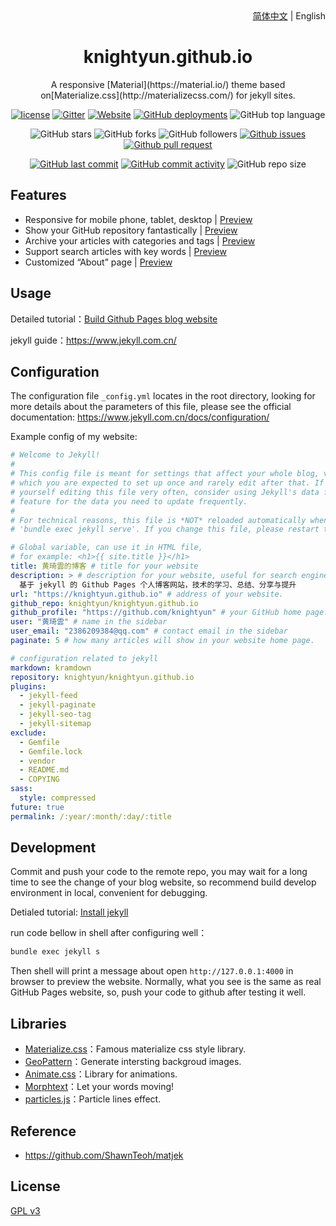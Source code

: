 <div align="center">
    <div align="right">
        <a href="README.md">简体中文</a> | English
    </div>
    <h1>knightyun.github.io</h1>
    <p>A responsive [Material](https://material.io/) theme based on[Materialize.css](http://materializecss.com/) for jekyll sites.</p>

[![license](https://img.shields.io/github/license/knightyun/knightyun.github.io)](https://github.com/knightyun/knightyun.github.io/blob/master/COPYING)
[![Gitter](https://img.shields.io/gitter/room/knightyun/knightyun.github.i0)](https://gitter.im/knightyun-github-io/community?utm_source=badge&utm_medium=badge&utm_campaign=pr-badge)
[![Website](https://img.shields.io/website?down_color=lightgrey%09&down_message=offline&up_color=%09aqua&up_message=online&url=https%3A%2F%2Fknightyun.github.io)](https://knightyun.github.io)
[![GitHub deployments](https://img.shields.io/github/deployments/knightyun/knightyun.github.io/github-pages)](https://github.com/knightyun/knightyun.github.io/deployments)
![GitHub top language](https://img.shields.io/github/languages/top/knightyun/knightyun.github.io)

![GitHub stars](https://img.shields.io/github/stars/knightyun/knightyun.github.io?style=flat)
![GitHub forks](https://img.shields.io/github/forks/knightyun/knightyun.github.io?style=flat)
![GitHub followers](https://img.shields.io/github/followers/knightyun?style=flat)
[![Github issues](https://img.shields.io/badge/issues-welcome-success)](https://github.com/knightyun/knightyun.github.io/issues)
[![Github pull request](https://img.shields.io/badge/pull%20request-welcome-success)](https://github.com/knightyun/knightyun.github.io/pulls)

[![GitHub last commit](https://img.shields.io/github/last-commit/knightyun/knightyun.github.io)](https://github.com/knightyun/knightyun.github.io/commit/master)
[![GitHub commit activity](https://img.shields.io/github/commit-activity/m/knightyun/knightyun.github.io)](https://github.com/knightyun/knightyun.github.io/graphs/commit-activity)
![GitHub repo size](https://img.shields.io/github/repo-size/knightyun/knightyun.github.io)
</div>

## Features

- Responsive for mobile phone, tablet, desktop | [Preview](https://knightyun.github.io)
- Show your GitHub repository fantastically | [Preview](https://knightyun.github.io/projects)
- Archive your articles with categories and tags | [Preview](https://knightyun.github.io/categories)
- Support search articles with key words | [Preview](https://knightyun.github.io)
- Customized “About” page | [Preview](https://knightyun.github.io/about)

## Usage

Detailed tutorial：[Build Github Pages blog website](https://knightyun.github.io/2018/04/01/github-pages-blog)

jekyll guide：<https://www.jekyll.com.cn/>

## Configuration

The configuration file `_config.yml` locates in the root directory, looking for more details about the parameters of this file, please see the official documentation: <https://www.jekyll.com.cn/docs/configuration/>

Example config of my website:
```yml
# Welcome to Jekyll!
#
# This config file is meant for settings that affect your whole blog, values
# which you are expected to set up once and rarely edit after that. If you find
# yourself editing this file very often, consider using Jekyll's data files
# feature for the data you need to update frequently.
#
# For technical reasons, this file is *NOT* reloaded automatically when you use
# 'bundle exec jekyll serve'. If you change this file, please restart the server process.

# Global variable, can use it in HTML file,
# for example: <h1>{{ site.title }}</h1> 
title: 黄琦雲的博客 # title for your website
description: > # description for your website, useful for search engine exhibition.
  基于 jekyll 的 Github Pages 个人博客网站，技术的学习、总结、分享与提升
url: "https://knightyun.github.io" # address of your website.
github_repo: knightyun/knightyun.github.io
github_profile: "https://github.com/knightyun" # your GitHub home page.
user: "黄琦雲" # name in the sidebar
user_email: "2386209384@qq.com" # contact email in the sidebar
paginate: 5 # how many articles will show in your website home page.

# configuration related to jekyll
markdown: kramdown
repository: knightyun/knightyun.github.io
plugins:
  - jekyll-feed
  - jekyll-paginate
  - jekyll-seo-tag
  - jekyll-sitemap
exclude:
  - Gemfile
  - Gemfile.lock
  - vendor
  - README.md
  - COPYING
sass:
  style: compressed
future: true
permalink: /:year/:month/:day/:title
```

## Development

Commit and push your code to the remote repo, you may wait for a long time to see the change of your blog website, so recommend build develop environment in local, convenient for debugging.

Detialed tutorial: [Install jekyll](https://knightyun.github.io/2018/04/01/github-pages-blog#%E5%AE%89%E8%A3%85jekyll-)

run code bellow in shell after configuring well：
```cmd
bundle exec jekyll s
```

Then shell will print a message about open `http://127.0.0.1:4000` in browser to preview the website. Normally, what you see is the same as real GitHub Pages website, so, push your code to github after testing it well.

## Libraries

- [Materialize.css](http://materializecss.com/)：Famous materialize css style library.
- [GeoPattern](http://btmills.github.io/geopattern/)：Generate intersting backgroud images.
- [Animate.css](https://daneden.github.io/animate.css/)：Library for animations.
- [Morphtext](http://morphext.fyianlai.com/)：Let your words moving!
- [particles.js](https://marcbruederlin.github.io/particles.js/)：Particle lines effect.

## Reference

- https://github.com/ShawnTeoh/matjek

## License

[GPL v3](https://github.com/knightyun/knightyun.github.io/blob/master/COPYING)